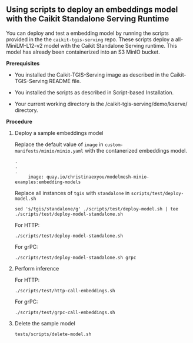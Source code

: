 ## Using scripts to deploy an embeddings model with the Caikit Standalone Serving Runtime
You can deploy and test a embedding model by running the scripts provided in the the   `caikit-tgis-serving` repo. These scripts deploy a all-MiniLM-L12-v2 model with the Caikit Standalone Serving runtime. This model has already been containerized into an S3 MinIO bucket.

**Prerequisites**
- You installed the Caikit-TGIS-Serving image as described in the Caikit-TGIS-Serving README file.

- You installed the scripts as described in Script-based Installation.

- Your current working directory is the /caikit-tgis-serving/demo/kserve/ directory.

**Procedure**
1. Deploy a sample embeddings model

   Replace the default value of `image` in `custom-manifests/minio/minio.yaml` with the contanerized embeddings model.

   ```
   .
   .
   .
        image: quay.io/christinaexyou/modelmesh-minio-examples:embedding-models
   ```

   Replace all instances of `tgis` with `standalone` in `scripts/test/deploy-model.sh`

   ```
   sed 's/tgis/standalone/g' ./scripts/test/deploy-model.sh | tee ./scripts/test/deploy-model-standalone.sh
   ```

   For HTTP:

   ```
   ./scripts/test/deploy-model-standalone.sh
   ```

   For grPC:

   ```
   ./scripts/test/deploy-model-standalone.sh grpc
   ```
2. Perform inference

   For HTTP:

   ```
   ./scripts/test/http-call-embeddings.sh
   ```

   For grPC:
   ```
   ./scripts/test/grpc-call-embeddings.sh
   ```

4. Delete the sample model

    ```
    tests/scripts/delete-model.sh
    ```
